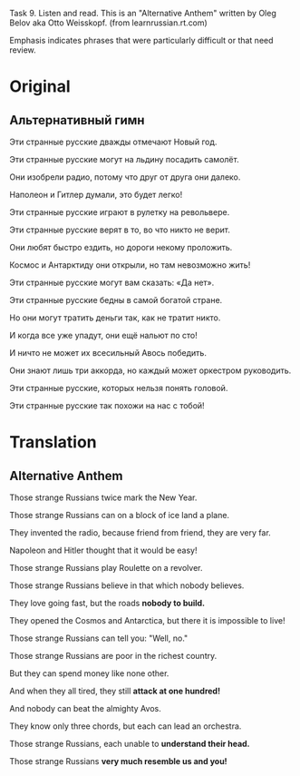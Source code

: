 Task 9. Listen and read. This is an "Alternative Anthem" written by Oleg Belov aka Otto Weisskopf.
(from learnrussian.rt.com)

Emphasis indicates phrases that were particularly difficult or that need review.

# Original

## Альтернативный гимн
Эти странные русские дважды отмечают Новый год.

Эти странные русские могут на льдину посадить самолёт.

Они изобрели радио, потому что друг от друга они далеко.

Наполеон и Гитлер думали, это будет легко!

Эти странные русские играют в рулетку на револьвере.

Эти странные русские верят в то, во что никто не верит.

Они любят быстро ездить, но дороги некому проложить.

Космос и Антарктиду они открыли, но там невозможно жить!

Эти странные русские могут вам сказать: «Да нет».

Эти странные русские бедны в самой богатой стране.

Но они могут тратить деньги так, как не тратит никто.

И когда все уже упадут, они ещё нальют по сто!

И ничто не может их всесильный Авось победить.

Они знают лишь три аккорда, но каждый может оркестром руководить.

Эти странные русские, которых нельзя понять головой.

Эти странные русские так похожи на нас с тобой!

# Translation
## Alternative Anthem
Those strange Russians twice mark the New Year.

Those strange Russians can on a block of ice land a plane.

They invented the radio, because friend from friend, they are very far.

Napoleon and Hitler thought that it would be easy!

Those strange Russians play Roulette on a revolver.

Those strange Russians believe in that which nobody believes.

They love going fast, but the roads **nobody to build.**

They opened the Cosmos and Antarctica, but there it is impossible to live!

Those strange Russians can tell you: "Well, no."

Those strange Russians are poor in the richest country.

But they can spend money like none other.

And when they all tired, they still **attack at one hundred!**

And nobody can beat the almighty Avos.

They know only three chords, but each can lead an orchestra.

Those strange Russians, each unable to **understand their head.**

Those strange Russians **very much resemble us and you!**
